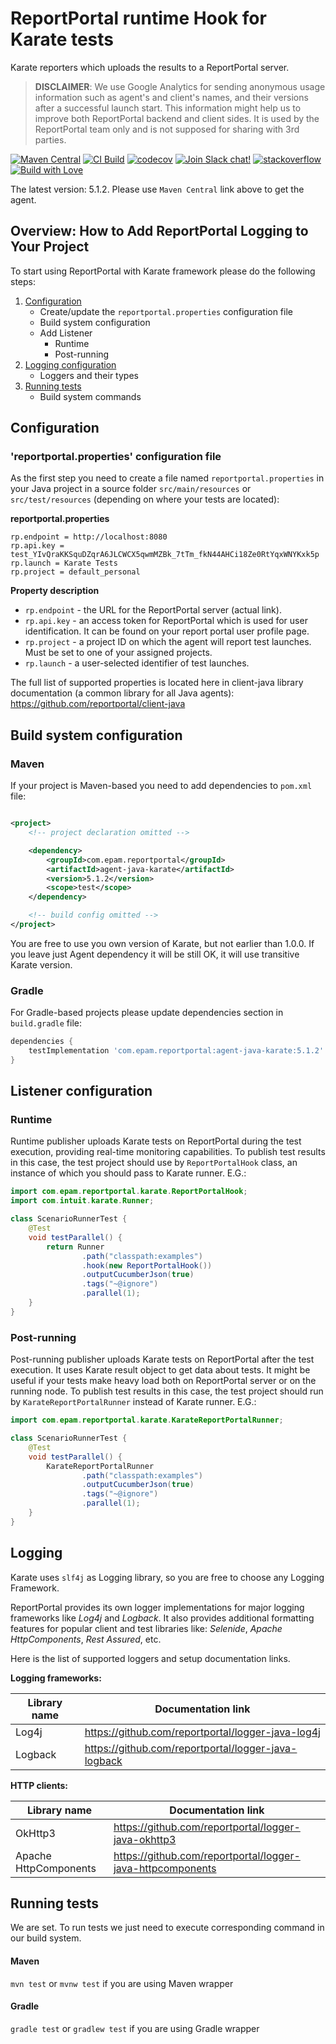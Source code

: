 # ReportPortal runtime Hook for Karate tests

Karate reporters which uploads the results to a ReportPortal server.

> **DISCLAIMER**: We use Google Analytics for sending anonymous usage information such as agent's and client's names, and their versions
> after a successful launch start. This information might help us to improve both ReportPortal backend and client sides. It is used by the
> ReportPortal team only and is not supposed for sharing with 3rd parties.

[![Maven Central](https://img.shields.io/maven-central/v/com.epam.reportportal/agent-java-karate.svg?label=Maven%20Central)](https://central.sonatype.com/artifact/com.epam.reportportal/agent-java-karate)
[![CI Build](https://github.com/reportportal/agent-java-karate/actions/workflows/ci.yml/badge.svg)](https://github.com/reportportal/agent-java-karate/actions/workflows/ci.yml)
[![codecov](https://codecov.io/github/reportportal/agent-java-karate/graph/badge.svg?token=wJr9F6hZln)](https://codecov.io/github/reportportal/agent-java-karate)
[![Join Slack chat!](https://img.shields.io/badge/slack-join-brightgreen.svg)](https://slack.epmrpp.reportportal.io/)
[![stackoverflow](https://img.shields.io/badge/reportportal-stackoverflow-orange.svg?style=flat)](http://stackoverflow.com/questions/tagged/reportportal)
[![Build with Love](https://img.shields.io/badge/build%20with-❤%EF%B8%8F%E2%80%8D-lightgrey.svg)](http://reportportal.io?style=flat)

The latest version: 5.1.2. Please use `Maven Central` link above to get the agent.

## Overview: How to Add ReportPortal Logging to Your Project

To start using ReportPortal with Karate framework please do the following steps:

1. [Configuration](#configuration)
    * Create/update the `reportportal.properties` configuration file
    * Build system configuration
    * Add Listener
        * Runtime
        * Post-running
2. [Logging configuration](#logging)
    * Loggers and their types
3. [Running tests](#running-tests)
    * Build system commands

## Configuration

### 'reportportal.properties' configuration file

As the first step you need to create a file named `reportportal.properties` in your Java project in a source
folder `src/main/resources` or `src/test/resources` (depending on where your tests are located):

**reportportal.properties**

```
rp.endpoint = http://localhost:8080
rp.api.key = test_YIvQraKKSquDZqrA6JLCWCX5qwmMZBk_7tTm_fkN44AHCi18Ze0RtYqxWNYKxk5p
rp.launch = Karate Tests
rp.project = default_personal
```

**Property description**

* `rp.endpoint` - the URL for the ReportPortal server (actual link).
* `rp.api.key` - an access token for ReportPortal which is used for user identification. It can be found on your report
  portal user profile page.
* `rp.project` - a project ID on which the agent will report test launches. Must be set to one of your assigned
  projects.
* `rp.launch` - a user-selected identifier of test launches.

The full list of supported properties is located here in client-java library documentation (a common library for all
Java agents): https://github.com/reportportal/client-java

## Build system configuration

### Maven

If your project is Maven-based you need to add dependencies to `pom.xml` file:

```xml

<project>
    <!-- project declaration omitted -->

    <dependency>
        <groupId>com.epam.reportportal</groupId>
        <artifactId>agent-java-karate</artifactId>
        <version>5.1.2</version>
        <scope>test</scope>
    </dependency>

    <!-- build config omitted -->
</project>
```

You are free to use you own version of Karate, but not earlier than 1.0.0. If you leave just Agent dependency it will
be still OK, it will use transitive Karate version.

### Gradle

For Gradle-based projects please update dependencies section in `build.gradle` file:

```groovy
dependencies {
    testImplementation 'com.epam.reportportal:agent-java-karate:5.1.2'
}
```

## Listener configuration

### Runtime

Runtime publisher uploads Karate tests on ReportPortal during the test execution, providing real-time monitoring capabilities. To publish
test results in this case, the test project should use by `ReportPortalHook` class, an instance of which you should pass to Karate runner.
E.G.:

```java
import com.epam.reportportal.karate.ReportPortalHook;
import com.intuit.karate.Runner;

class ScenarioRunnerTest {
	@Test
	void testParallel() {
		return Runner
                .path("classpath:examples")
                .hook(new ReportPortalHook())
                .outputCucumberJson(true)
                .tags("~@ignore")
                .parallel(1);
	}
}
```

### Post-running

Post-running publisher uploads Karate tests on ReportPortal after the test execution. It uses Karate result object to get data about tests.
It might be useful if your tests make heavy load both on ReportPortal server or on the running node. To publish test results in this case,
the test project should run by `KarateReportPortalRunner` instead of Karate runner.
E.G.:

```java
import com.epam.reportportal.karate.KarateReportPortalRunner;

class ScenarioRunnerTest {
	@Test
	void testParallel() {
		KarateReportPortalRunner
                .path("classpath:examples")
                .outputCucumberJson(true)
                .tags("~@ignore")
                .parallel(1);
	}
}
```

## Logging

Karate uses `slf4j` as Logging library, so you are free to choose any Logging Framework.

ReportPortal provides its own logger implementations for major logging frameworks like *Log4j* and *Logback*. It also
provides additional formatting features for popular client and test libraries like: *Selenide*, *Apache HttpComponents*,
*Rest Assured*, etc.

Here is the list of supported loggers and setup documentation links.

**Logging frameworks:**

| **Library name** | **Documentation link**                              |
|------------------|-----------------------------------------------------|
| Log4j            | https://github.com/reportportal/logger-java-log4j   |
| Logback          | https://github.com/reportportal/logger-java-logback |

**HTTP clients:**

| **Library name**      | **Documentation link**                                     |
|-----------------------|------------------------------------------------------------|
| OkHttp3               | https://github.com/reportportal/logger-java-okhttp3        |
| Apache HttpComponents | https://github.com/reportportal/logger-java-httpcomponents |

## Running tests

We are set. To run tests we just need to execute corresponding command in our build system.

#### Maven

`mvn test` or `mvnw test` if you are using Maven wrapper

#### Gradle

`gradle test` or `gradlew test` if you are using Gradle wrapper
